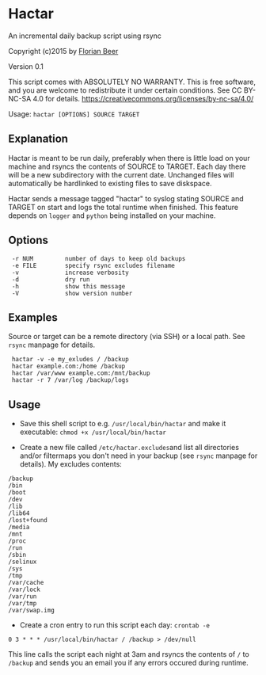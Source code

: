 # Hactar
An incremental daily backup script using rsync

Copyright (c)2015 by [Florian Beer](https://github.com/florianbeer)

Version 0.1


This script comes with ABSOLUTELY NO WARRANTY.
This is free software, and you are welcome to redistribute it
under certain conditions. See CC BY-NC-SA 4.0 for details.
https://creativecommons.org/licenses/by-nc-sa/4.0/

Usage: `hactar [OPTIONS] SOURCE TARGET`

## Explanation
Hactar is meant to be run daily, preferably when there is little load on your machine and rsyncs the contents of SOURCE to TARGET. Each day there will be a new subdirectory with the current date. Unchanged files will automatically be hardlinked to existing files to save diskspace.

Hactar sends a message tagged "hactar" to syslog stating SOURCE and TARGET on start and logs the total runtime when finished. This feature depends on `logger` and `python` being installed on your machine.

## Options
```
 -r NUM         number of days to keep old backups
 -e FILE        specify rsync excludes filename
 -v             increase verbosity
 -d             dry run
 -h             show this message
 -V             show version number
```

## Examples
Source or target can be a remote directory (via SSH) or a local path. See `rsync` manpage for details.
```
 hactar -v -e my_exludes / /backup
 hactar example.com:/home /backup
 hactar /var/www example.com:/mnt/backup
 hactar -r 7 /var/log /backup/logs
```

## Usage
* Save this shell script to e.g. `/usr/local/bin/hactar` and make it executable: `chmod +x /usr/local/bin/hactar`

* Create a new file called `/etc/hactar.excludes`and list all directories and/or filtermaps you don't need in your backup (see `rsync` manpage for details).
My excludes contents:
```
/backup
/bin
/boot
/dev
/lib
/lib64
/lost+found
/media
/mnt
/proc
/run
/sbin
/selinux
/sys
/tmp
/var/cache
/var/lock
/var/run
/var/tmp
/var/swap.img
```

* Create a cron entry to run this script each day: `crontab -e`
```
0 3 * * * /usr/local/bin/hactar / /backup > /dev/null
```
This line calls the script each night at 3am and rsyncs the contents of `/` to `/backup` and sends you an email you if any errors occured during runtime.
